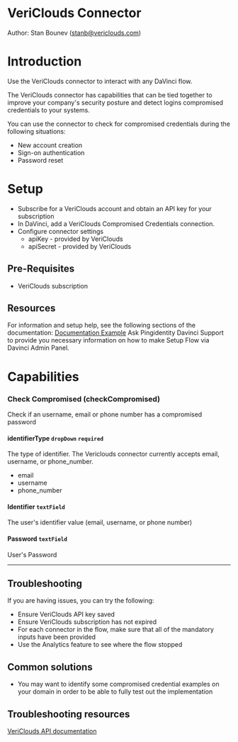 # VeriClouds Connector

Author: Stan Bounev (stanb@vericlouds.com)

# Introduction
Use the VeriClouds connector to interact with any DaVinci flow.

The VeriClouds connector has capabilities that can be tied together to improve your company's security posture and detect logins compromised credentials to your systems. 

You can use the connector to check for compromised credentials during the following situations:
 - New account creation
 - Sign-on authentication
 - Password reset

# Setup

- Subscribe for a VeriClouds account and obtain an API key for your subscription
- In DaVinci, add a VeriClouds Compromised Credentials connection.
- Configure connector settings
    - apiKey - provided by VeriClouds
    - apiSecret - provided by VeriClouds

## Pre-Requisites
 - VeriClouds subscription

## Resources
For information and setup help, see the following sections of the documentation: [Documentation Example](https://docs.pingidentity.com/bundle/davinci-pingone-connector/page/hlh1642792860912.html) Ask Pingidentity Davinci Support to provide you necessary information on how to make Setup Flow via Davinci Admin Panel.

# Capabilities

### Check Compromised (checkCompromised)


Check if an username, email or phone number has a compromised password

#### identifierType `dropDown` `required`


The type of identifier. The Vericlouds connector currently accepts email, username, or phone_number.


 - email
 - username
 - phone_number

#### Identifier `textField`


The user's identifier value (email, username, or phone number)

#### Password `textField`


User's Password

---



## Troubleshooting
If you are having issues, you can try the following:
 - Ensure VeriClouds API key saved
 - Ensure VeriClouds subscription has not expired
 - For each connector in the flow, make sure that all of the mandatory inputs have been provided
 - Use the Analytics feature to see where the flow stopped

## Common solutions 
 - You may want to identify some compromised credential examples on your domain in order to be able to fully test out the implementation

## Troubleshooting resources
[VeriClouds API documentation](https://www.vericlouds.com)

 
